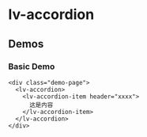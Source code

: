 # lv-accordion

## Demos

### Basic Demo

```
<div class="demo-page">
  <lv-accordion>
    <lv-accordion-item header="xxxx">
      这是内容
    </lv-accordion-item>
  </lv-accordion>
</div>
```

